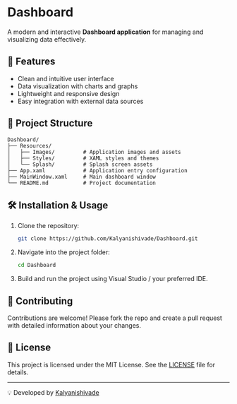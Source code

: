 # Dashboard

A modern and interactive **Dashboard application** for managing and visualizing data effectively.

## 🚀 Features
- Clean and intuitive user interface
- Data visualization with charts and graphs
- Lightweight and responsive design
- Easy integration with external data sources

## 📂 Project Structure
```
Dashboard/
├── Resources/
│   ├── Images/         # Application images and assets
│   ├── Styles/         # XAML styles and themes
│   └── Splash/         # Splash screen assets
├── App.xaml            # Application entry configuration
├── MainWindow.xaml     # Main dashboard window
└── README.md           # Project documentation
```

## 🛠️ Installation & Usage
1. Clone the repository:
   ```bash
   git clone https://github.com/Kalyanishivade/Dashboard.git
   ```
2. Navigate into the project folder:
   ```bash
   cd Dashboard
   ```
3. Build and run the project using Visual Studio / your preferred IDE.

## 🤝 Contributing
Contributions are welcome! Please fork the repo and create a pull request with detailed information about your changes.

## 📜 License
This project is licensed under the MIT License. See the [LICENSE](LICENSE) file for details.

---

💡 Developed by [Kalyanishivade](https://github.com/Kalyanishivade)
